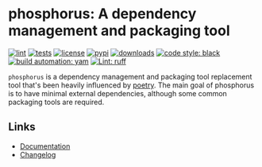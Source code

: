 # phosphorus: A dependency management and packaging tool

[![lint][lint_badge]][lint_url]
[![tests][test_badge]][test_url]
[![license][licence_badge]][licence_url]
[![pypi][pypi_badge]][pypi_url]
[![downloads][pepy_badge]][pepy_url]
[![code style: black][black_badge]][black_url]
[![build automation: yam][yam_badge]][yam_url]
[![Lint: ruff][ruff_badge]][ruff_url]

`phosphorus` is a dependency management and packaging tool replacement tool that's
been heavily influenced by [poetry][poetry]. The main goal of phosphorus is to have minimal
external dependencies, although some common packaging tools are required.

## Links

-   [Documentation]
-   [Changelog]

[lint_badge]: https://github.com/spapanik/phosphorus/actions/workflows/lint.yml/badge.svg
[lint_url]: https://github.com/spapanik/phosphorus/actions/workflows/lint.yml
[test_badge]: https://github.com/spapanik/phosphorus/actions/workflows/tests.yml/badge.svg
[test_url]: https://github.com/spapanik/phosphorus/actions/workflows/tests.yml
[licence_badge]: https://img.shields.io/pypi/l/phosphorus
[licence_url]: https://github.com/spapanik/phosphorus/blob/main/docs/LICENSE.md
[pypi_badge]: https://img.shields.io/pypi/v/phosphorus
[pypi_url]: https://pypi.org/project/phosphorus
[pepy_badge]: https://pepy.tech/badge/phosphorus
[pepy_url]: https://pepy.tech/project/phosphorus
[black_badge]: https://img.shields.io/badge/code%20style-black-000000.svg
[black_url]: https://github.com/psf/black
[yam_badge]: https://img.shields.io/badge/build%20automation-yamk-success
[yam_url]: https://github.com/spapanik/yamk
[ruff_badge]: https://img.shields.io/endpoint?url=https://raw.githubusercontent.com/charliermarsh/ruff/main/assets/badge/v1.json
[ruff_url]: https://github.com/charliermarsh/ruff
[Documentation]: https://phosphorus.readthedocs.io/en/stable/
[Changelog]: https://github.com/spapanik/phosphorus/blob/main/docs/CHANGELOG.md
[poetry]: https://python-poetry.org/
